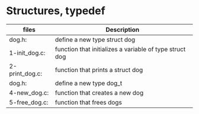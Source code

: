 # Structures, typedef

files  | Description
------ | -----------
dog.h: |  define a new type struct dog
1-init_dog.c: |  function that initializes a variable of type struct dog
2-print_dog.c: | function that prints a struct dog
dog.h: | define a new type dog_t
4-new_dog.c: | function that creates a new dog
5-free_dog.c: | function that frees dogs
